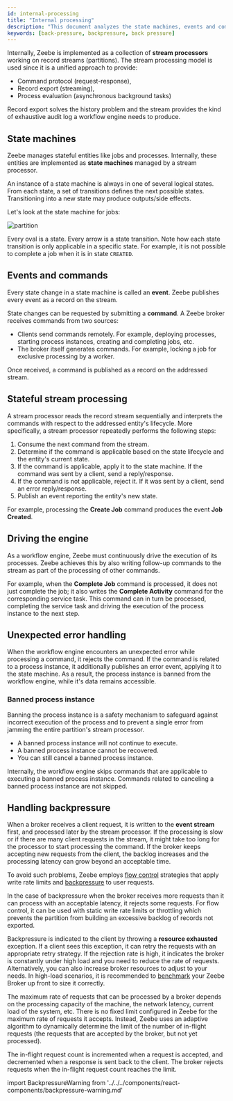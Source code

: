 ```yaml
---
id: internal-processing
title: "Internal processing"
description: "This document analyzes the state machines, events and commands, stateful stream processing, driving the engine, and handling backpressure within Zeebe."
keywords: [back-pressure, backpressure, back pressure]
---
```


Internally, Zeebe is implemented as a collection of **stream processors** working on record streams \(partitions\). The stream processing model is used since it is a unified approach to provide:

- Command protocol \(request-response\),
- Record export \(streaming\),
- Process evaluation \(asynchronous background tasks\)

Record export solves the history problem and the stream provides the kind of exhaustive audit log a workflow engine needs to produce.

## State machines

Zeebe manages stateful entities like jobs and processes. Internally, these entities are implemented as **state machines** managed by a stream processor.

An instance of a state machine is always in one of several logical states. From each state, a set of transitions defines the next possible states. Transitioning into a new state may produce outputs/side effects.

Let's look at the state machine for jobs:

![partition](assets/internal-processing-job.png)

Every oval is a state. Every arrow is a state transition. Note how each state transition is only applicable in a specific state. For example, it is not possible to complete a job when it is in state `CREATED`.

## Events and commands

Every state change in a state machine is called an **event**. Zeebe publishes every event as a record on the stream.

State changes can be requested by submitting a **command**. A Zeebe broker receives commands from two sources:

- Clients send commands remotely. For example, deploying processes, starting process instances, creating and completing jobs, etc.
- The broker itself generates commands. For example, locking a job for exclusive processing by a worker.

Once received, a command is published as a record on the addressed stream.

## Stateful stream processing

A stream processor reads the record stream sequentially and interprets the commands with respect to the addressed entity's lifecycle. More specifically, a stream processor repeatedly performs the following steps:

1. Consume the next command from the stream.
2. Determine if the command is applicable based on the state lifecycle and the entity's current state.
3. If the command is applicable, apply it to the state machine. If the command was sent by a client, send a reply/response.
4. If the command is not applicable, reject it. If it was sent by a client, send an error reply/response.
5. Publish an event reporting the entity's new state.

For example, processing the **Create Job** command produces the event **Job Created**.

## Driving the engine

As a workflow engine, Zeebe must continuously drive the execution of its processes. Zeebe achieves this by also writing follow-up commands to the stream as part of the processing of other commands.

For example, when the **Complete Job** command is processed, it does not just complete the job; it also writes the **Complete Activity** command for the corresponding service task.
This command can in turn be processed, completing the service task and driving the execution of the process instance to the next step.

## Unexpected error handling

When the workflow engine encounters an unexpected error while processing a command, it rejects the command.
If the command is related to a process instance, it additionally publishes an error event, applying it to the state machine.
As a result, the process instance is banned from the workflow engine, while it's data remains accessible.

### Banned process instance

Banning the process instance is a safety mechanism to safeguard against incorrect execution of the process and to prevent a single error from jamming the entire partition's stream processor.

- A banned process instance will not continue to execute.
- A banned process instance cannot be recovered.
- You can still cancel a banned process instance.

Internally, the workflow engine skips commands that are applicable to executing a banned process instance.
Commands related to canceling a banned process instance are not skipped.

## Handling backpressure

When a broker receives a client request, it is written to the **event stream** first, and processed later by the stream processor. If the processing is slow or if there are many client requests in the stream, it might take too long for the processor to start processing the command. If the broker keeps accepting new requests from the client, the backlog increases and the processing latency can grow beyond an acceptable time.

To avoid such problems, Zeebe employs [flow control](/self-managed/operational-guides/configure-flow-control/configure-flow-control.md) strategies that apply write rate limits and [backpressure](/self-managed/zeebe-deployment/operations/backpressure.md) to user requests.

In the case of backpressure when the broker receives more requests than it can process with an acceptable latency, it rejects some requests. For flow control, it can be used with static write rate limits or throttling which prevents the
partition from building an excessive backlog of records not exported.

Backpressure is indicated to the client by throwing a **resource exhausted** exception. If a client sees this exception, it can retry the requests with an appropriate retry strategy. If the rejection rate is high, it indicates the broker is constantly under high load and you need to reduce the rate of requests. Alternatively, you can also increase broker resources to adjust to your needs. In high-load scenarios, it is recommended to [benchmark](https://camunda.com/blog/2022/05/how-to-benchmark-your-camunda-platform-8-cluster/) your Zeebe Broker up front to size it correctly.

The maximum rate of requests that can be processed by a broker depends on the processing capacity of the machine, the network latency, current load of the system, etc. There is no fixed limit configured in Zeebe for the maximum rate of requests it accepts. Instead, Zeebe uses an adaptive algorithm to dynamically determine the limit of the number of in-flight requests (the requests that are accepted by the broker, but not yet processed).

The in-flight request count is incremented when a request is accepted, and decremented when a response is sent back to the client. The broker rejects requests when the in-flight request count reaches the limit.

import BackpressureWarning from '../../../components/react-components/backpressure-warning.md'

<BackpressureWarning/>
